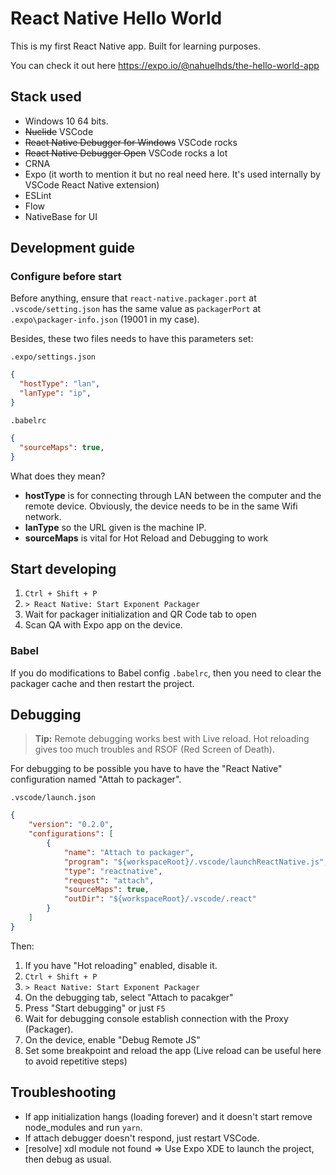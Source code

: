 # React Native Hello World

This is my first React Native app. Built for learning purposes.

You can check it out here https://expo.io/@nahuelhds/the-hello-world-app

## Stack used

* Windows 10 64 bits.
* ~~Nuclide~~ VSCode
* ~~React Native Debugger for Windows~~ VSCode rocks
* ~~React Native Debugger Open~~ VSCode rocks a lot
* CRNA
* Expo (it worth to mention it but no real need here. It's used internally by VSCode React Native extension)
* ESLint
* Flow
* NativeBase for UI

## Development guide

### Configure before start

Before anything, ensure that `react-native.packager.port` at `.vscode/setting.json` has the same value as `packagerPort` at `.expo\packager-info.json` (19001 in my case).

Besides, these two files needs to have this parameters set:

`.expo/settings.json`

```json
{
  "hostType": "lan",
  "lanType": "ip",
}
```

`.babelrc`

```json
{
  "sourceMaps": true,
}
```

What does they mean?

* **hostType** is for connecting through LAN between the computer and the remote device. Obviously, the device needs to be in the same Wifi network.
* **lanType** so the URL given is the machine IP.
* **sourceMaps** is vital for Hot Reload and Debugging to work

## Start developing

1. `Ctrl + Shift + P`
1. `> React Native: Start Exponent Packager`
1. Wait for packager initialization and QR Code tab to open
1. Scan QA with Expo app on the device.

### Babel

If you do modifications to Babel config `.babelrc`, then you need to clear the packager cache and then restart the project.

## Debugging

> **Tip:** Remote debugging works best with Live reload. Hot reloading gives too much troubles and RSOF (Red Screen of Death).

For debugging to be possible you have to have the "React Native" configuration named "Attah to packager".

`.vscode/launch.json`

```json
{
    "version": "0.2.0",
    "configurations": [
        {
            "name": "Attach to packager",
            "program": "${workspaceRoot}/.vscode/launchReactNative.js",
            "type": "reactnative",
            "request": "attach",
            "sourceMaps": true,
            "outDir": "${workspaceRoot}/.vscode/.react"
        }
    ]
}
```

Then:

1. If you have "Hot reloading" enabled, disable it.
1. `Ctrl + Shift + P`
1. `> React Native: Start Exponent Packager`
1. On the debugging tab, select "Attach to pacakger"
1. Press "Start debugging" or just `F5`
1. Wait for debugging console establish connection with the Proxy (Packager).
1. On the device, enable "Debug Remote JS"
1. Set some breakpoint and reload the app (Live reload can be useful here to avoid repetitive steps)

## Troubleshooting

* If app initialization hangs (loading forever) and it doesn't start remove node_modules and run `yarn`.
* If attach debugger doesn't respond, just restart VSCode.
* [resolve] xdl module not found => Use Expo XDE to launch the project, then debug as usual.
